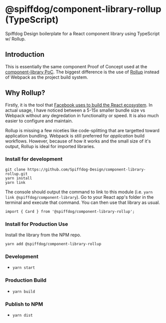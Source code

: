# @spiffdog/component-library-rollup (TypeScript)
Spiffdog Design boilerplate for a React component library using TypeScript w/ Rollup.

## Introduction
This is essentially the same component Proof of Concept used at the [component-library PoC](https://github.com/Spiffdog-Design/component-library).  The biggest difference is the use of [Rollup](https://rollupjs.org) instead of Webpack as the project build system.

## Why Rollup?
Firstly, it is the tool that [Facebook uses to build the React ecosystem](https://reactjs.org/blog/2017/12/15/improving-the-repository-infrastructure.html#migrating-to-rollup).  In actual usage, I have noticed between a 5-15x smaller bundle size vs Webpack without any degredation in functionality or speed.  It is also much easier to configure and maintain.

Rollup is missing a few niceties like code-splitting that are targetted toward application bundling.  Webpack is still preferred for _*application*_ build workflows.  However, because of how it works and the small size of it's output, Rollup is ideal for imported libraries.

### Install for development
```
git clone https://github.com/Spiffdog-Design/component-library-rollup.git
yarn install
yarn link
```
The console should output the command to link to this module (i.e. `yarn link @spiffdog/component-library`).  Go to your React app's folder in the terminal and execute that command.  You can then use that library as usual.
```
import { Card } from '@spiffdog/component-library-rollup';
```

### Install for Production Use
Install the library from the NPM repo.
```
yarn add @spiffdog/component-library-rollup
```

### Development
* `yarn start`

### Production Build
* `yarn build`

### Publish to NPM
* `yarn dist`
